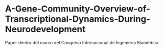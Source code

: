 # A-Gene-Community-Overview-of-Transcriptional-Dynamics-During-Neurodevelopment
Paper dentro del marco del Congreso Internacional de Ingeniería Biomédica 

